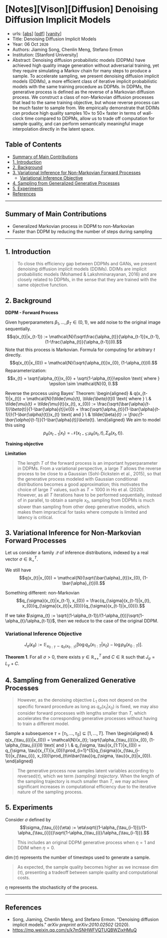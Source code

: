 # [Notes][Vison][Diffusion] Denoising Diffusion Implicit Models <!-- omit in toc -->

* urls: [[abs](https://arxiv.org/abs/2010.02502)]
    [[pdf](https://arxiv.org/pdf/2010.02502.pdf)]
    [[vanity](https://www.arxiv-vanity.com/papers/2010.02502/)]
* Title: Denoising Diffusion Implicit Models
* Year: 06 Oct `2020`
* Authors: Jiaming Song, Chenlin Meng, Stefano Ermon
* Institution: [Stanford University]
* Abstract: Denoising diffusion probabilistic models (DDPMs) have achieved high quality image generation without adversarial training, yet they require simulating a Markov chain for many steps to produce a sample. To accelerate sampling, we present denoising diffusion implicit models (DDIMs), a more efficient class of iterative implicit probabilistic models with the same training procedure as DDPMs. In DDPMs, the generative process is defined as the reverse of a Markovian diffusion process. We construct a class of non-Markovian diffusion processes that lead to the same training objective, but whose reverse process can be much faster to sample from. We empirically demonstrate that DDIMs can produce high quality samples $10 \times$ to $50 \times$ faster in terms of wall-clock time compared to DDPMs, allow us to trade off computation for sample quality, and can perform semantically meaningful image interpolation directly in the latent space.

## Table of Contents <!-- omit in toc -->

- [Summary of Main Contributions](#summary-of-main-contributions)
- [1. Introduction](#1-introduction)
- [2. Background](#2-background)
- [3. Variational Inference for Non-Markovian Forward Processes](#3-variational-inference-for-non-markovian-forward-processes)
  - [Variational Inference Objective](#variational-inference-objective)
- [4. Sampling from Generalized Generative Processes](#4-sampling-from-generalized-generative-processes)
- [5. Experiments](#5-experiments)
- [References](#references)

----------------------------------------------------------------------------------------------------

## Summary of Main Contributions

* Generalized Markovian process in DDPM to non-Markovian
* Faster than DDPM by reducing the number of steps during sampling

----------------------------------------------------------------------------------------------------

## 1. Introduction

> To close this efficiency gap between DDPMs and GANs, we present denoising diffusion implicit models (DDIMs). DDIMs are implicit probabilistic models (Mohamed & Lakshminarayanan, 2016) and are closely related to DDPMs, in the sense that they are trained with the same objective function.

## 2. Background

**DDPM - Forward Process**

Given hyperparameters $\beta_{1}, ..., \beta_{T} \in (0, 1)$, we add noise to the original image sequentially.
$$q(x_{t}|x_{t-1}) := \mathcal{N}(\sqrt\frac{\alpha_{t}}{\alpha_{t-1}}x_{t-1}, (1-\frac{\alpha_{t}}{\alpha_{t-1}})I).$$
Note that this process is Markovian.
Formula for computing for arbitrary $t$ directly.
$$q(x_{t}|x_{0}) = \mathcal{N}(\sqrt{\alpha_{t}}x_{0}, (1-\alpha_{t})I).$$
Reparameterization:
$$x_{t} = \sqrt{\alpha_{t}}x_{0} + \sqrt{1-\alpha_{t}}\epsilon \text{ where } \epsilon \sim \mathcal{N}(0, I).$$

Reverse the process using Bayes' Theorem:
\begin{aligned}
    & q(x_{t-1}|x_{t}) = \mathcal{N}(\tilde{\mu}_{t}, \tilde{\beta}_{t}I) \text{ where } \\
    & \tilde{\mu}_{t} = \tilde{\mu}_{t}(x_{t}, x_{0}) := \frac{\sqrt{\bar{\alpha}_{t-1}}\beta_{t}}{1-\bar{\alpha}_{t}}x_{0} + \frac{\sqrt{\alpha_{t}}(1-\bar{\alpha}_{t-1})}{1-\bar{\alpha}_{t}}x_{t} \text{ and } \\
    & \tilde{\beta}_{t} := \frac{1-\bar{\alpha}_{t-1}}{1-\bar{\alpha}_{t}}\beta_{t}.
\end{aligned}
We aim to model this using
$$p_{\theta}(x_{t-1}|x_{t}) = \mathcal{N}(x_{t-1}; \mu_{\theta}(x_{t}, t), \Sigma_{\theta}(x_{t}, t)).$$

**Training objective**

**Limitation**

> The length $T$ of the forward process is an important hyperparameter in DDPMs. From a variational perspective, a large $T$ allows the reverse process to be close to a Gaussian (Sohl-Dickstein et al., 2015), so that the generative process modeled with Gaussian conditional distributions becomes a good approximation; this motivates the choice of large $T$ values, such as $T=1000$ in Ho et al. (2020). However, as all $T$ iterations have to be performed sequentially, instead of in parallel, to obtain a sample $x_{0}$, sampling from DDPMs is much slower than sampling from other deep generative models, which makes them impractical for tasks where compute is limited and latency is critical.

## 3. Variational Inference for Non-Markovian Forward Processes

Let us consider a family $\mathcal{Q}$ of inference distributions, indexed by a real vector $\sigma \in \mathbb{R}^{T}_{+}$.

We still have
$$q(x_{t}|x_{0}) = \mathcal{N}(\sqrt{\bar{\alpha}_{t}}x_{0}, (1-\bar{\alpha}_{t})I).$$

Something different: non-Markovian
$$q_{\sigma}(x_{t}|x_{t-1}, x_{0}) = \frac{q_{\sigma}(x_{t-1}|x_{t}, x_{0})q_{\sigma}(x_{t}|x_{0})}{q_{\sigma}(x_{t-1}|x_{0})}.$$

If we take $\sigma_{t} := \sqrt{(1-\alpha_{t-1})/(1-\alpha_{t})}\sqrt{1-\alpha_{t}/\alpha_{t-1}}$, then we reduce to the case of the original DDPM.

### Variational Inference Objective

$$J_{\sigma}(\epsilon_{\theta}) := \mathbb{E}_{x_{0:T}\sim q_{\sigma}(x_{0:T})}\bigg[\log q_{\sigma}(x_{1:T}|x_{0}) - \log p_{\theta}(x_{0:T})\bigg].$$

**Theorem 1**.
For all $\sigma > 0$, there exists $\gamma \in \mathbb{R}^{T}_{++}$ and $C \in \mathbb{R}$ such that $J_{\sigma} = L_{\gamma} + C$.

## 4. Sampling from Generalized Generative Processes

> However, as the denoising objective $L_{1}$ does not depend on the specific forward procedure as long as $q_{\sigma}(x_{t}|x_{0})$ is fixed, we may also consider forward processes with lengths smaller than $T$, which accelerates the corresponding generative processes without having to train a different model.

Sample a subsequence $\tau = [\tau_{1}, ..., \tau_{S}] \subseteq [1, ..., T]$.
Then
\begin{aligned}
    & q(x_{\tau_{i}}|x_{0}) = \mathcal{N}(x_{t}; \sqrt{\alpha_{\tau_{i}}}x_{0}, (1-\alpha_{\tau_{i}})I) \text{ and } \\
    & q_{\sigma, \tau}(x_{1:T}|x_{0}) = q_{\sigma, \tau}(x_{T}|x_{0})\prod_{i=1}^{S}q_{\sigma}(x_{\tau_{i-1}}|x_{\tau_{i}}, x_{0})\prod_{t\in\bar{\tau}}q_{\sigma, \tau}(x_{t}|x_{0}).
\end{aligned}

> The generative process now samples latent variables according to reversed($\tau$), which we term *(sampling) trajectory*. When the length of the sampling trajectory is much smaller than $T$, we may achieve significant increases in computational efficiency due to the iterative nature of the sampling process.

## 5. Experiments

Consider $\sigma$ defined by
$$\sigma_{\tau_{i}}(\eta) := \eta\sqrt{(1-\alpha_{\tau_{i-1}})/(1-\alpha_{\tau_{i}})}\sqrt{1-\alpha_{\tau_{i}}/\alpha_{\tau_{i-1}}}.$$

> This includes an original DDPM generative process when $\eta = 1$ and DDIM when $\eta = 0$.

$\dim(\tau)$ represents the number of timesteps used to generate a sample.

> As expected, the sample quality becomes higher as we increase $\dim(\tau)$, presenting a tradeoff between sample quality and computational costs.

$\eta$ represents the stochasticity of the process.

<!-- 
## 6. Related Work

## 7. Discussion
-->

----------------------------------------------------------------------------------------------------

## References

* Song, Jiaming, Chenlin Meng, and Stefano Ermon. "Denoising diffusion implicit models." *arXiv preprint arXiv:2010.02502* (2020).
* https://mp.weixin.qq.com/s/k7mSNHWFVQTUQBWZixHMuQ

<!-- ## Further Reading -->

